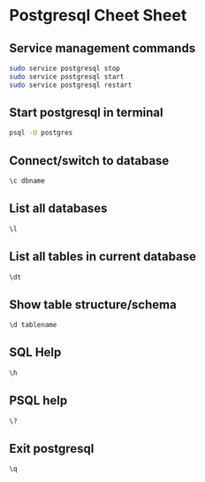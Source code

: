 # Postgresql Cheet Sheet
## Service management commands
```bash
sudo service postgresql stop
sudo service postgresql start
sudo service postgresql restart
```
## Start postgresql in terminal
```bash
psql -U postgres
```
## Connect/switch to database
```bash
\c dbname
```
## List all databases
```bash
\l
```
##  List all tables in current database
```bash
\dt
```
## Show table structure/schema
```bash
\d tablename
```
## SQL Help
```bash
\h
```
## PSQL help
```bash
\?
```
## Exit postgresql
```bash
\q
```
